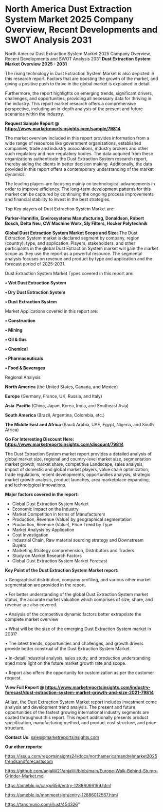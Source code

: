 # North America Dust Extraction System Market 2025 Company Overview, Recent Developments and SWOT Analysis 2031
North America Dust Extraction System Market 2025 Company Overview, Recent Developments and SWOT Analysis 2031
<Strong> Dust Extraction System Market Overview 2025 - 2031</strong>

The rising technology in Dust Extraction System Market is also depicted in this research report. Factors that are boosting the growth of the market, and giving a positive push to thrive in the global market is explained in detail.

Furthermore, the report highlights on emerging trends, significant drivers, challenges, and opportunities, providing all necessary data for thriving in the industry. This report market research offers a comprehensive perspective, including an in-depth analysis of the present and future scenarios within the industry.

<strong>Request Sample Report @ <a href=https://www.marketreportsinsights.com/sample/79814>https://www.marketreportsinsights.com/sample/79814</a></strong>

The market overview included in this report provides information from a wide range of resources like government organizations, established companies, trade and industry associations, industry brokers and other such regulatory and non-regulatory bodies. The data acquired from these organizations authenticate the Dust Extraction System research report, thereby aiding the clients in better decision making. Additionally, the data provided in this report offers a contemporary understanding of the market dynamics.

The leading players are focusing mainly on technological advancements in order to improve efficiency. The long-term development patterns for this market can be captured by continuing the ongoing process improvements and financial stability to invest in the best strategies.

Top Key players of Dust Extraction System Market are:

<strong>Parker-Hannifin, Envirosystems Manufacturing, Donaldson, Robert Bosch, Delta Neu, CW Machine Worx, Sly Filters, Hocker Polytechnik</strong>

<strong><b>Global Dust Extraction System Market Scope and Size:</b></strong>
The Dust Extraction System market is declared segment by company, region (country), type, and application. Players, stakeholders, and other participants in the global Dust Extraction System market will gain the market scope as they use the report as a powerful resource. The segmental analysis focuses on revenue and product by type and application and the forecast period of 2025-2031.

Dust Extraction System Market Types covered in this report are:

<strong>• Wet Dust Extraction System

• Dry Dust Extraction System

• Dust Extraction System</strong>

Market Applications covered in this report are:

<strong>• Construction

• Mining

• Oil & Gas

• Chemical

• Pharmaceuticals

• Food & Beverages</strong> 

Regional Analysis

<strong>North America</strong> (the United States, Canada, and Mexico)

<strong>Europe</strong> (Germany, France, UK, Russia, and Italy)

<strong>Asia-Pacific</strong> (China, Japan, Korea, India, and Southeast Asia)

<strong>South America</strong> (Brazil, Argentina, Colombia, etc.)

<strong>The Middle East and Africa</strong> (Saudi Arabia, UAE, Egypt, Nigeria, and South Africa)

<strong>Go For Interesting Discount Here: <a href=https://www.marketreportsinsights.com/discount/79814>https://www.marketreportsinsights.com/discount/79814</a></strong>

The Dust Extraction System market report provides a detailed analysis of global market size, regional and country-level market size, segmentation market growth, market share, competitive Landscape, sales analysis, impact of domestic and global market players, value chain optimization, trade regulations, recent developments, opportunities analysis, strategic market growth analysis, product launches, area marketplace expanding, and technological innovations.

<strong><b>Major factors covered in the report:</b></strong>
<ul>
  <li>Global Dust Extraction System Market </li>
  <li>Economic Impact on the Industry</li>
  <li>Market Competition in terms of Manufacturers</li>
  <li>Production, Revenue (Value) by geographical segmentation</li>
  <li>Production, Revenue (Value), Price Trend by Type</li>
  <li>Market Analysis by Application</li>
  <li>Cost Investigation</li>
  <li>Industrial Chain, Raw material sourcing strategy and Downstream Buyers</li>
  <li>Marketing Strategy comprehension, Distributors and Traders</li>
  <li>Study on Market Research Factors</li>
  <li>Global Dust Extraction System Market Forecast</li>
</ul>

<strong><b>Key Point of the Dust Extraction System Market report:</b></strong>

• Geographical distribution, company profiling, and various other market segmentation are provided in the report.

• For better understanding of the global Dust Extraction System market status, the accurate market valuation which comprises of size, share, and revenue are also covered.

• Analysis of the competitive dynamic factors better extrapolate the complete market overview

• What will be the size of the emerging Dust Extraction System market in 2031?

• The latest trends, opportunities and challenges, and growth drivers provide better construal of the Dust Extraction System Market.

• In-detail industrial analysis, sales study, and production understanding shed more light on the future market growth rate and scope.

• Report also offers the opportunity for customization as per the customer request.

<strong><b>View Full Report @ <a href=https://www.marketreportsinsights.com/industry-forecast/dust-extraction-system-market-growth-and-size-2021-79814>https://www.marketreportsinsights.com/industry-forecast/dust-extraction-system-market-growth-and-size-2021-79814</a></b></strong>


At last, the Dust Extraction System Market report includes investment come analysis and development trend analysis. The present and future opportunities of the fastest growing international industry segments are coated throughout this report. This report additionally presents product specification, manufacturing method, and product cost structure, and price structure.

<strong>Contact Us:</strong>
sales@marketreportsinsights.com

<strong>Our other reports:</strong>

<a href=https://issuu.com/reportsinsights24/docs/northamericamandrelmarket2025trendsandforecastscom>https://issuu.com/reportsinsights24/docs/northamericamandrelmarket2025trendsandforecastscom</a>

<a href=https://github.com/anjaliiii21/anjaliiii/blob/main/Europe-Walk-Behind-Stump-Grinder-Market.md>https://github.com/anjaliiii21/anjaliiii/blob/main/Europe-Walk-Behind-Stump-Grinder-Market.md</a>

<a href=https://ameblo.jp/cargo656/entry-12886066169.html>https://ameblo.jp/cargo656/entry-12886066169.html</a>

<a href=https://ameblo.jp/manmeetsigh/entry-12886012567.html>https://ameblo.jp/manmeetsigh/entry-12886012567.html</a>

<a href=https://tanomuno.com/illust/454326>https://tanomuno.com/illust/454326</a>"
